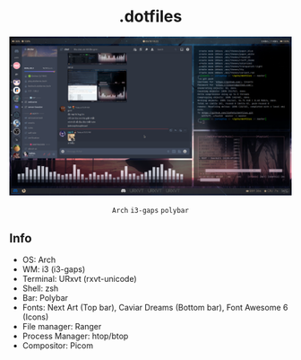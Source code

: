 <div align="center">
<h1>.dotfiles</h3>

<img src="https://github.com/JinPots/dotfiles/blob/master/Pictures/screenshot2.png?raw=true">

`Arch` `i3-gaps` `polybar`
</div>
<div>
<h2>Info</h2>
<ul>
    <li>OS: Arch</li>
    <li>WM: i3 (i3-gaps)</li>
    <li>Terminal: URxvt (rxvt-unicode)</li>
    <li>Shell: zsh</li>
    <li>Bar: Polybar</li>
    <li>Fonts: Next Art (Top bar), Caviar Dreams (Bottom bar), Font Awesome 6 (Icons)</li>
    <li>File manager: Ranger</li>
    <li>Process Manager: htop/btop</li>
    <li>Compositor: Picom</li>
</ul>
</div>
